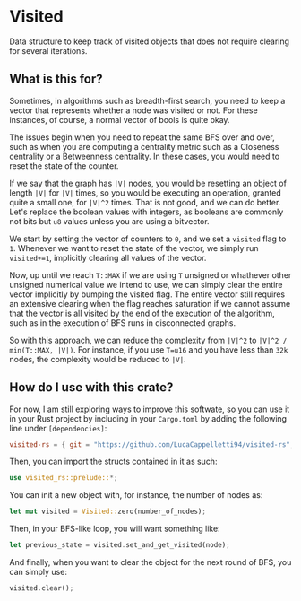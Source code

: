 # Visited
Data structure to keep track of visited objects that does not require clearing for several iterations.

## What is this for?
Sometimes, in algorithms such as breadth-first search, you need to keep a vector that represents whether a node 
was visited or not. For these instances, of course, a normal vector of bools is quite okay.

The issues begin when you need to repeat the same BFS over and over, such as when you are computing a centrality 
metric such as a Closeness centrality or a Betweenness centrality. In these cases, you would need to reset the state
of the counter.

If we say that the graph has `|V|` nodes, you would be resetting an object of length `|V|` for `|V|` times, so you would
be executing an operation, granted quite a small one, for `|V|^2` times. That is not good, and we can do better.
Let's replace the boolean values with integers, as booleans  are commonly not bits but `u8` values unless you are using a 
bitvector.

We start by setting the vector of counters to `0`, and we set a `visited` flag to `1`. Whenever we want to reset the state
of the vector, we simply run `visited+=1`, implicitly clearing all values of the vector.

Now, up until we reach `T::MAX` if we are using `T` unsigned or whathever other unsigned numerical value we intend to use, we can
simply clear the entire vector implicitly by bumping the visited flag. The entire vector still requires an extensive clearing
when the flag reaches saturation if we cannot assume that the vector is all visited by the end of the execution of the
algorithm, such as in the execution of BFS runs in disconnected graphs.

So with this approach, we can reduce the complexity from `|V|^2` to `|V|^2 / min(T::MAX, |V|)`. For instance, if you use `T=u16` and 
you have less than `32k` nodes, the complexity would be reduced to `|V|`.

## How do I use with this crate?
For now, I am still exploring ways to improve this softwate, so you can use it in your Rust project by
including in your `Cargo.toml` by adding the following line under `[dependencies]`:

```toml
visited-rs = { git = "https://github.com/LucaCappelletti94/visited-rs", branch = "main" }
```

Then, you can import the structs contained in it as such:

```rust
use visited_rs::prelude::*;
```

You can init a new object with, for instance, the number of nodes as:

```rust
let mut visited = Visited::zero(number_of_nodes);
```

Then, in your BFS-like loop, you will want something like:

```rust
let previous_state = visited.set_and_get_visited(node);
```

And finally, when you want to clear the object for the next round of BFS, you can simply use:

```rust
visited.clear();
```